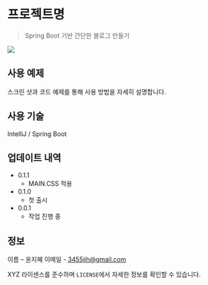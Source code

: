 # 프로젝트명
> Spring Boot 기반 간단한 블로그 만들기

![](../header.PNG)

## 사용 예제

스크린 샷과 코드 예제를 통해 사용 방법을 자세히 설명합니다.


## 사용 기술
IntelliJ / Spring Boot 


## 업데이트 내역
* 0.1.1
    * MAIN.CSS 적용
* 0.1.0
    * 첫 출시
* 0.0.1
    * 작업 진행 중

## 정보

이름 – 윤지혜
이메일 - 3455jih@gmail.com

XYZ 라이센스를 준수하며 ``LICENSE``에서 자세한 정보를 확인할 수 있습니다.
